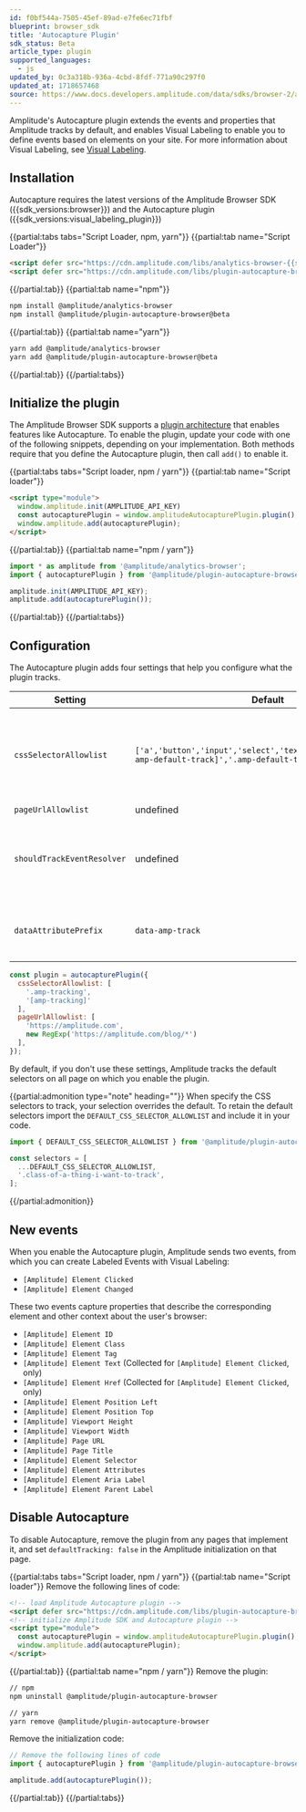 ```yaml
---
id: f0bf544a-7505-45ef-89ad-e7fe6ec71fbf
blueprint: browser_sdk
title: 'Autocapture Plugin'
sdk_status: Beta
article_type: plugin
supported_languages:
  - js
updated_by: 0c3a318b-936a-4cbd-8fdf-771a90c297f0
updated_at: 1718657468
source: https://www.docs.developers.amplitude.com/data/sdks/browser-2/autocapture/
---
```

Amplitude's Autocapture plugin extends the events and properties that Amplitude tracks by default, and enables Visual Labeling to enable you to define events based on elements on your site. For more information about Visual Labeling, see [Visual Labeling](/docs/data/visual-labeling).

## Installation

Autocapture requires the latest versions of the Amplitude Browser SDK ({{sdk_versions:browser}}) and the Autocapture plugin ({{sdk_versions:visual_labeling_plugin}})

{{partial:tabs tabs="Script Loader, npm, yarn"}}
{{partial:tab name="Script Loader"}}
```html
<script defer src="https://cdn.amplitude.com/libs/analytics-browser-{{sdk_versions:browser}}-min.js.gz"></script>
<script defer src="https://cdn.amplitude.com/libs/plugin-autocapture-browser-{{sdk_versions:visual_labeling_plugin}}-min.js.gz"></script>
```
{{/partial:tab}}
{{partial:tab name="npm"}}
```bash
npm install @amplitude/analytics-browser
npm install @amplitude/plugin-autocapture-browser@beta
```
{{/partial:tab}}
{{partial:tab name="yarn"}}
```bash
yarn add @amplitude/analytics-browser
yarn add @amplitude/plugin-autocapture-browser@beta
```
{{/partial:tab}}
{{/partial:tabs}}

## Initialize the plugin

The Amplitude Browser SDK supports a [plugin architecture](/docs/sdks/sdk-plugins) that enables features like Autocapture. To enable the plugin, update your code with one of the following snippets, depending on your implementation. Both methods require that you define the Autocapture plugin, then call `add()` to enable it.

{{partial:tabs tabs="Script loader, npm / yarn"}}
{{partial:tab name="Script loader"}}
```html
<script type="module">
  window.amplitude.init(AMPLITUDE_API_KEY)
  const autocapturePlugin = window.amplitudeAutocapturePlugin.plugin();
  window.amplitude.add(autocapturePlugin);
</script>
```
{{/partial:tab}}
{{partial:tab name="npm / yarn"}}
```js
import * as amplitude from '@amplitude/analytics-browser';
import { autocapturePlugin } from '@amplitude/plugin-autocapture-browser';

amplitude.init(AMPLITUDE_API_KEY);
amplitude.add(autocapturePlugin());
```
{{/partial:tab}}
{{/partial:tabs}}

## Configuration

The Autocapture plugin adds four settings that help you configure what the plugin tracks.

| <div class="big-column">Setting</div>                   | Default                                                                                              | Description                                                                                        |
| -------------------------- | ---------------------------------------------------------------------------------------------------- | -------------------------------------------------------------------------------------------------- |
| `cssSelectorAllowlist`     | `['a','button','input','select','textarea','label','[data-amp-default-track]','.amp-default-track']` | String[]. Accepts one or more CSS selectors that define which elements on the page to track.         |
| `pageUrlAllowlist`         | undefined                                                                                            | `(string|RegExp)[]`. Defines the URL, URLs, or URL pattern on which Amplitude tracks default events |
| `shouldTrackEventResolver` | undefined                                                                                            | Function. Programatically determines if Amplitude should or shouldn't track an event.              |
| `dataAttributePrefix`      | `data-amp-track`                                                                                     | Allows the plugin to capture data attributes as an event property                                  |

```js
const plugin = autocapturePlugin({
  cssSelectorAllowlist: [
    '.amp-tracking',
    '[amp-tracking]'
  ],
  pageUrlAllowlist: [
    'https://amplitude.com',
    new RegExp('https://amplitude.com/blog/*')
  ],
});
```

By default, if you don't use these settings, Amplitude tracks the default selectors on all page on which you enable the plugin.

{{partial:admonition type="note" heading=""}}
When specify the CSS selectors to track, your selection overrides the default. To retain the default selectors import the `DEFAULT_CSS_SELECTOR_ALLOWLIST` and include it in your code.

```js
import { DEFAULT_CSS_SELECTOR_ALLOWLIST } from '@amplitude/plugin-autocapture-browser';

const selectors = [
  ...DEFAULT_CSS_SELECTOR_ALLOWLIST,
  '.class-of-a-thing-i-want-to-track',
];
```
{{/partial:admonition}}

## New events

When you enable the Autocapture plugin, Amplitude sends two events, from which you can create Labeled Events with Visual Labeling:

- `[Amplitude] Element Clicked`
- `[Amplitude] Element Changed`

These two events capture properties that describe the corresponding element and other context about the user's browser:

<!-- vale off-->
- `[Amplitude] Element ID`
- `[Amplitude] Element Class`
- `[Amplitude] Element Tag`
- `[Amplitude] Element Text` (Collected for `[Amplitude] Element Clicked`, only) 
- `[Amplitude] Element Href` (Collected for `[Amplitude] Element Clicked`, only)
- `[Amplitude] Element Position Left`
- `[Amplitude] Element Position Top`
- `[Amplitude] Viewport Height`
- `[Amplitude] Viewport Width`
- `[Amplitude] Page URL`
- `[Amplitude] Page Title`
- `[Amplitude] Element Selector`
- `[Amplitude] Element Attributes`
- `[Amplitude] Element Aria Label`
- `[Amplitude] Element Parent Label`
<!-- vale on-->

## Disable Autocapture

To disable Autocapture, remove the plugin from any pages that implement it, and set `defaultTracking: false` in the Amplitude initialization on that page.

{{partial:tabs tabs="Script loader, npm / yarn"}}
{{partial:tab name="Script loader"}}
Remove the following lines of code:

```html
<!-- load Amplitude Autocapture plugin -->
<script defer src="https://cdn.amplitude.com/libs/plugin-autocapture-browser-{{sdk_versions:visual_labeling_plugin}}-min.js.gz"></script>
<!-- initialize Amplitude SDK and Autocapture plugin -->
<script type="module">
  const autocapturePlugin = window.amplitudeAutocapturePlugin.plugin();
  window.amplitude.add(autocapturePlugin);
</script>
```
{{/partial:tab}}
{{partial:tab name="npm / yarn"}}
Remove the plugin:

```bash
// npm
npm uninstall @amplitude/plugin-autocapture-browser

// yarn
yarn remove @amplitude/plugin-autocapture-browser
```

Remove the initialization code:

```javascript
// Remove the following lines of code
import { autocapturePlugin } from '@amplitude/plugin-autocapture-browser';

amplitude.add(autocapturePlugin());
```
{{/partial:tab}}
{{/partial:tabs}}
